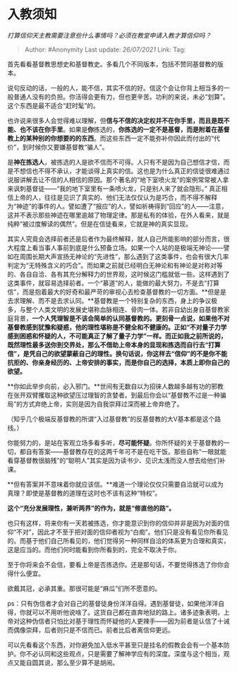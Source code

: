 # 入教须知
*打算信仰天主教需要注意些什么事情吗？必须在教堂申请入教才算信仰吗？*

> Author: #Anonymity
> Last update: *26/07/2021*
> Link:
> Tag:

首先看看基督教思想史和基督教史。多看几个不同版本，包括不赞同基督教的版本。

说句反动的话，一般的人，能不信，其实不信的好。信这个会让你背上相当多的一般普通人没有的负担。你活得会更有力，但也更辛苦。功利的来说，未必“划算”。这个东西是最不适合“赶时髦”的。

也许说来很多人会觉得难以理解，但**信与不信的决定权并不在你手里，而且是既不能、也不该在你手里**。如果是**你**拣选的，**你拣选的一定不是基督，而是附着在基督教上的某种别的你想要的的东西**。而这些东西一定不能弥补你因此而付出的“代价”，到时候你又要嫌基督教“骗人”。

是**神在拣选人**，被拣选的人是欲不信而不可得。人只有不是因为自己想信才信，而是不想信也不得不承认，才能谈得上真实的信。这也是为什么真正的信徒很难通过说服讲解去让不信的人相信的原因。那个著名的“地下室喷火龙”的案例常常被人拿来讽刺基督徒——“我的地下室里有一条喷火龙，只是别人来了就会隐形。” 真正相信上帝的人，往往是见识了真实的、他们无法仅仅认为是巧合，而不得不解释为“神迹”的事件的人。譬如遭了“报应”的人，譬如祈祷得到“回应”的人——注意，这并不表示那些神迹在哪里逾越了物理定律。那是私有的体验，在外人看来，就是纯粹“被过度解读的偶然”。但是在信徒看来，它就是神的真实显现。

其实人究竟会选择前者还是后者作为最终解释，就人自己所能影响的部分而言，很大程度上看当事人事前到底是什么预备立场。如果一个人站的是极端无神论——譬如在周围长期大声宣扬无神论的“先进性”，那么遇到了这类事件，也会有很大几率判定为“无特殊含义的巧合”。而如果之前就已经明白无神论和有神论是对称对等的、各自自洽、各有其充分解释力的世界观，这时候这门槛就低一些。这样遇到了这类事件，就容易选择前者。一个“慕道”的人，能做的最大努力，不是去“打算信”，而是抱着最大的好奇和最严苛的审视心去检查基督教的一切方面。**但是是去求理解、而不是去求认同。**基督教是一个特别复杂的东西，身上的争议极多，与整个人类文明的发展史堪称血脉相连、骨肉一体。若非自幼出身自基督教家庭背景，**一个人凭理智是不该会简单的认同基督教的。更刻骨一点说，如果他不对基督教感到犹豫和疑惑，他的理性堪称是不健全和不健康的。**正如“不对量子力学感到困惑和怀疑的人，不可能真正了解了量子力学”一样。而正如我之前所说的，既然**理性最多送你到交界处，**那么**不借助上帝本身的显现和拣选而自行去“打算信”，是凭自己的欲望蒙蔽自己的理性。换句话说，你这样去“信仰”的不是你不能抗拒的、你亲身经历的、上帝安排的事实，而是你自己的选择，本质上即你自己的欲望。**

**你如此举步向前，必入邪门。**世间有无数自以为招徕人数越多越有功的邪教在张开双臂攫取这种欲望压过理智的贪婪者。到最后你会以“基督教不过是一种骗局”的方式弃绝上帝，实则是因为自我崇拜过深而被上帝弃绝了。

（知乎几个极端反基督教的所谓“入过基督教”的反基督教的大V基本都是这个路线。）

你能努力的，是站在客观立场多看多听，**尽可能怀疑**。你所怀疑的关于基督教的一切，都自有答案——基督教存在的这两千年可不是在吃干饭。那些自称“一眼就能看穿基督教很脑残”的“聪明人”其实是因为读书少、见识太浅而没人想去给他们补课。

**但有答案并不意味着你就应该信。**难道一个理论仅仅只需要自洽就可以成为真理？即使是基督教的道理在这时也不该有这种“特权”。

**这个“充分发展理性，兼听两界”的作为，就是“修直他的路”。**

也只有这样，将来你有一天若被拣选，你才能意识到你的信仰并非是因为对面的信仰“不对”，因此才不至于把对面的信仰者视为“白痴”。他们只是没有看见你所看见的。而基于他们自己所看见的，他们觉得另一种同样自洽的体系更为合理和真实，这是应当的。而他们何时能看到你所看到的，完全不取决于你。

至于你将来会不会信，要看上帝是否拣选你。还是那句话，不要觉得拣选了你你会得什么便宜。

欲戴其冠，必承其重。那很可能是“麻瓜”们所不愿意的。

ps：只有伪信者才会对自己的基督徒身份洋洋自得。遇到基督徒，如果他洋洋自得，你就可以不用听他说啥了。这货自己都在直奔地狱的路上。诸多迹象表明，上帝对这种伪信者只怕比对基于理性而怀疑他的人更辣手——因为前者是认信了十诫而偶像崇拜，后者则只是不信而已。前者比后者离信仰更远。

可以先看看这个东西，对你避免加入低水平甚至只是挂名的假教会会有一个基本防护。你不必认同和这些观点，只是需要了解神学应有的深度。深度与这个相当，观点又能自圆其说，那么至少算不是胡闹。
